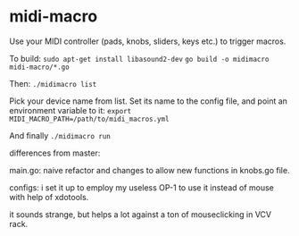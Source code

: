 midi-macro
==========

Use your MIDI controller (pads, knobs, sliders, keys etc.) to trigger macros.

To build:
`sudo apt-get install libasound2-dev`
`go build -o midimacro midi-macro/*.go`

Then:
`./midimacro list`

Pick your device name from list. 
Set its name to the config file, and point an environment variable to it: 
`export MIDI_MACRO_PATH=/path/to/midi_macros.yml`

And finally
`./midimacro run`

differences from master:

main.go:
naive refactor and changes to allow new functions in knobs.go file.

configs:
i set it up to employ my useless OP-1 to use it instead of mouse with help of xdotools.

it sounds strange, but helps a lot against a ton of mouseclicking in VCV rack.
